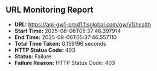 ## URL Monitoring Report

- **URL:** https://api-gw1-prod1.fisglobal.com/gw/v1/health
- **Start Time:** 2025-08-06T05:37:46.397914
- **End Time:** 2025-08-06T05:37:46.557110
- **Total Time Taken:** 0.159196 seconds
- **HTTP Status Code:** 403
- **Status:** Failure
- **Failure Reason:** HTTP Status Code: 403
